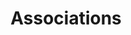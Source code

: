 ---
title: Associations
longTitle: 'Associations'
tags:
- gccommon
broaderTerm:
- "[[Labour unions Professional associations]]"
narrowerTerm:
- "[[Organizations]]"
relatedTerm:
- "[[Interest groups]]"
---